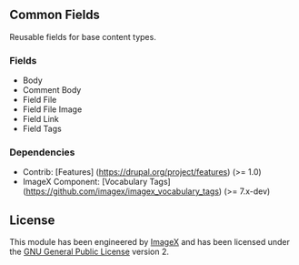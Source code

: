 ## Common Fields

Reusable fields for base content types.

### Fields
* Body
* Comment Body
* Field File 
* Field File Image 
* Field Link
* Field Tags

### Dependencies

* Contrib: [Features] (https://drupal.org/project/features)  (>= 1.0)
* ImageX Component: [Vocabulary Tags] (https://github.com/imagex/imagex_vocabulary_tags) (>= 7.x-dev)

## License

This module has been engineered by [ImageX](http://www.imagexmedia.com) and has been licensed under the [GNU General Public License](http://www.gnu.org/licenses/gpl-2.0.html) version 2.

